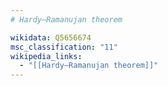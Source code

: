 ```yaml
---
# Hardy–Ramanujan theorem

wikidata: Q5656674
msc_classification: "11"
wikipedia_links:
  - "[[Hardy–Ramanujan theorem]]"
---
```

